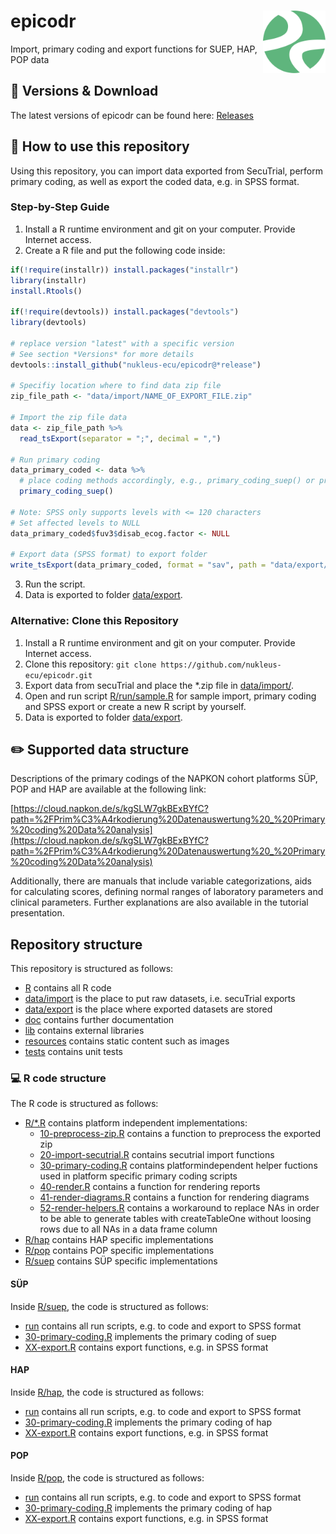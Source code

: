 # epicodr <img src="man/figures/logo.png" align="right" width="100" />
Import, primary coding and export functions for SUEP, HAP, POP data

## :floppy_disk: Versions & Download

The latest versions of epicodr can be found here: 
[Releases](https://github.com/nukleus-ecu/epicodr/releases)

## :hammer: How to use this repository

Using this repository, you can import data exported from SecuTrial, perform primary coding, as well as export the coded data, e.g. in SPSS format.

### Step-by-Step Guide

1. Install a R runtime environment and git on your computer. Provide Internet access.
2. Create a R file and put the following code inside:
```r
if(!require(installr)) install.packages("installr")
library(installr)
install.Rtools()

if(!require(devtools)) install.packages("devtools")
library(devtools)

# replace version "latest" with a specific version
# See section *Versions* for more details
devtools::install_github("nukleus-ecu/epicodr@*release")

# Specifiy location where to find data zip file
zip_file_path <- "data/import/NAME_OF_EXPORT_FILE.zip"

# Import the zip file data
data <- zip_file_path %>% 
  read_tsExport(separator = ";", decimal = ",")

# Run primary coding
data_primary_coded <- data %>% 
  # place coding methods accordingly, e.g., primary_coding_suep() or primary_coding_hap() or primary_coding_pop()
  primary_coding_suep()

# Note: SPSS only supports levels with <= 120 characters
# Set affected levels to NULL
data_primary_coded$fuv3$disab_ecog.factor <- NULL

# Export data (SPSS format) to export folder
write_tsExport(data_primary_coded, format = "sav", path = "data/export/", metadata = TRUE)
```
3. Run the script.
4. Data is exported to folder [data/export](data/export).


### Alternative: Clone this Repository

1. Install a R runtime environment and git on your computer. Provide Internet access.
2. Clone this repository: ```git clone https://github.com/nukleus-ecu/epicodr.git```
3. Export data from secuTrial and place the *.zip file in [data/import/](data/import).
4. Open and run script [R/run/sample.R](R/run/sample.R) for sample import, primary coding and SPSS export or create a new R script by yourself.
5. Data is exported to folder [data/export](data/export).


## :pencil2: Supported data structure

Descriptions of the primary codings of the NAPKON cohort platforms SÜP, POP and HAP are available at the following link:

[https://cloud.napkon.de/s/kgSLW7gkBExBYfC?path=%2FPrim%C3%A4rkodierung%20Datenauswertung%20_%20Primary%20coding%20Data%20analysis](https://cloud.napkon.de/s/kgSLW7gkBExBYfC?path=%2FPrim%C3%A4rkodierung%20Datenauswertung%20_%20Primary%20coding%20Data%20analysis)

Additionally, there are manuals that include variable categorizations, aids for calculating scores, defining normal ranges of laboratory parameters and clinical parameters. Further explanations are also available in the tutorial presentation. 


## Repository structure

This repository is structured as follows:
- [R](R) contains all R code
- [data/import](data/import) is the place to put raw datasets, i.e. secuTrial exports
- [data/export](data/export) is the place where exported datasets are stored
- [doc](doc) contains further documentation
- [lib](lib) contains external libraries
- [resources](resources) contains static content such as images
- [tests](tests) contains unit tests

### :computer: R code structure

The R code is structured as follows:
- [R/*.R](R) contains platform independent implementations:
    - [10-preprocess-zip.R](R/10-preprocess-zip.R) contains a function to preprocess the exported zip
    - [20-import-secutrial.R](R/20-import-secutrial.R) contains secutrial import functions
    - [30-primary-coding.R](R/30-primary-coding.R) contains platformindependent helper fuctions used in platform specific primary coding scripts
    - [40-render.R](R/40-render.R) contains a function for rendering reports
    - [41-render-diagrams.R](R/41-render-diagrams.R) contains a function for rendering diagrams
    - [52-render-helpers.R](R/52-render-helpers.R) contains a workaround to replace NAs in order to be able to generate tables with createTableOne without loosing rows due to all NAs in a data frame column
- [R/hap](R/hap) contains HAP specific implementations
- [R/pop](R/pop) contains POP specific implementations
- [R/suep](R/suep) contains SÜP specific implementations

#### SÜP

Inside [R/suep](R/suep), the code is structured as follows:
- [run](R/suep/run) contains all run scripts, e.g. to code and export to SPSS format 
- [30-primary-coding.R](R/suep/30-primary-coding.R) implements the primary coding of suep
- [XX-export.R](R/suep/XX-export.R) contains export functions, e.g. in SPSS format

#### HAP

Inside [R/hap](R/hap), the code is structured as follows:
- [run](R/hap/run) contains all run scripts, e.g. to code and export to SPSS format 
- [30-primary-coding.R](R/hap/30-primary-coding.R) implements the primary coding of hap
- [XX-export.R](R/hap/XX-export.R) contains export functions, e.g. in SPSS format

#### POP

Inside [R/pop](R/pop), the code is structured as follows:
- [run](R/pop/run) contains all run scripts, e.g. to code and export to SPSS format 
- [30-primary-coding.R](R/pop/30-primary-coding.R) implements the primary coding of hap
- [XX-export.R](R/pop/XX-export.R) contains export functions, e.g. in SPSS format

